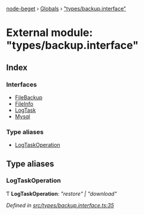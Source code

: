 [node-beget](../README.md) › [Globals](../globals.md) › ["types/backup.interface"](_types_backup_interface_.md)

# External module: "types/backup.interface"

## Index

### Interfaces

* [FileBackup](../interfaces/_types_backup_interface_.filebackup.md)
* [FileInfo](../interfaces/_types_backup_interface_.fileinfo.md)
* [LogTask](../interfaces/_types_backup_interface_.logtask.md)
* [Mysql](../interfaces/_types_backup_interface_.mysql.md)

### Type aliases

* [LogTaskOperation](_types_backup_interface_.md#logtaskoperation)

## Type aliases

###  LogTaskOperation

Ƭ **LogTaskOperation**: *"restore" | "download"*

*Defined in [src/types/backup.interface.ts:35](https://github.com/olehcambel/node-beget/blob/9994d31/src/types/backup.interface.ts#L35)*
